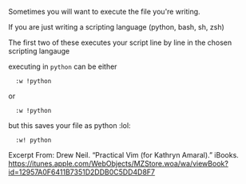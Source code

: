 
Sometimes you will want to execute the file you're writing.

If you are just writing a scripting language (python, bash, sh, zsh)

The first two of these executes your script line by line in the chosen scripting langauge



executing in `python` can be either
```vim
  :w !python
```
or

```vim
  :w !python
```

but this saves your file as python :lol:
```vim
  :w! python
```

Excerpt From: Drew Neil. “Practical Vim (for Kathryn Amaral).” iBooks. https://itunes.apple.com/WebObjects/MZStore.woa/wa/viewBook?id=12957A0F6411B7351D2DDB0C5DD4D8F7
